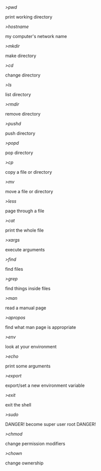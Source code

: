 *>pwd*

print working directory

*>hostname*

my computer's network name

*>mkdir*

make directory

*>cd*

change directory

*>ls*

list directory

*>rmdir*

remove directory

*>pushd*

push directory

*>popd*

pop directory

*>cp*

copy a file or directory

*>mv*

move a file or directory

*>less*

page through a file

*>cat*

print the whole file

*>xargs*

execute arguments

*>find*

find files

*>grep*

find things inside files

*>man*

read a manual page

*>apropos*

find what man page is appropriate

*>env*

look at your environment

*>echo*

print some arguments

*>export*

export/set a new environment variable

*>exit*

exit the shell

*>sudo*

DANGER! become super user root DANGER!

*>chmod*

change permission modifiers

*>chown*

change ownership
